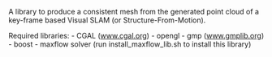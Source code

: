 A library to produce a consistent mesh from the generated point cloud of a key-frame based Visual SLAM (or Structure-From-Motion).

Required libraries:
	- CGAL (www.cgal.org)
	- opengl
	- gmp (www.gmplib.org)
	- boost
	- maxflow solver (run install_maxflow_lib.sh to install this library)

